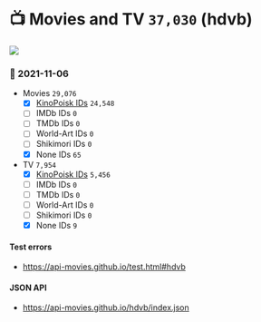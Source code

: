 # :tv: Movies and TV `37,030` (hdvb)

<a href="https://API-Movies.github.io"><img src="https://API-Movies.github.io/banner.png?cache"></a>

### :date: 2021-11-06
- Movies `29,076`
  - [x] <a href="https://API-Movies.github.io/hdvb/movie_kinopoisk_ids.json">KinoPoisk IDs</a> `24,548`
  - [ ] IMDb IDs `0`
  - [ ] TMDb IDs `0`
  - [ ] World-Art IDs `0`
  - [ ] Shikimori IDs `0`
  - [x] None IDs `65`
- TV `7,954`
  - [x] <a href="https://API-Movies.github.io/hdvb/tv_kinopoisk_ids.json">KinoPoisk IDs</a> `5,456`
  - [ ] IMDb IDs `0`
  - [ ] TMDb IDs `0`
  - [ ] World-Art IDs `0`
  - [ ] Shikimori IDs `0`
  - [x] None IDs `9`
#### Test errors
- <a href='https://api-movies.github.io/test.html#hdvb'>https://api-movies.github.io/test.html#hdvb</a>
#### JSON API
- <a href='https://api-movies.github.io/hdvb/index.json'>https://api-movies.github.io/hdvb/index.json</a>
